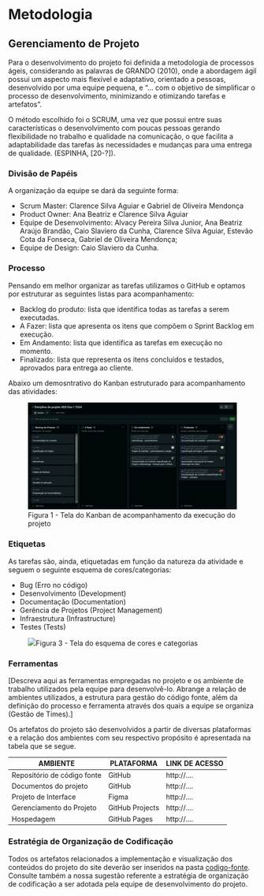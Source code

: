 
# Metodologia

## Gerenciamento de Projeto
Para o desenvolvimento do projeto foi definida a metodologia de processos ágeis, considerando as palavras de GRANDO (2010), onde a abordagem ágil possui um aspecto mais flexível e adaptativo, orientado a pessoas, desenvolvido por uma equipe pequena, e “... com o objetivo de simplificar o processo de desenvolvimento, minimizando e otimizando tarefas e artefatos”.  

O método escolhido foi o SCRUM, uma vez que possui entre suas características o desenvolvimento com poucas pessoas gerando flexibilidade no trabalho e qualidade na comunicação, o que facilita a adaptabilidade das tarefas às necessidades e mudanças para uma entrega de qualidade. (ESPINHA, [20-?]).


### Divisão de Papéis
A organização da equipe se dará da seguinte forma:
<ul>
  <li>Scrum Master: Clarence Silva Aguiar e Gabriel de Oliveira Mendonça</li>
  <li>Product Owner: Ana Beatriz e Clarence Silva Aguiar</li>
  <li>Equipe de Desenvolvimento: Alvacy Pereira Silva Junior, Ana Beatriz Araújo Brandão, Caio Slaviero da Cunha, Clarence Silva Aguiar, Estevão Cota da Fonseca, Gabriel de Oliveira Mendonça;</li>
  <li>Equipe de Design: Caio Slaviero da Cunha.</li>
</ul>

### Processo

Pensando em melhor organizar as tarefas utilizamos o GitHub e optamos por estruturar as seguintes listas para acompanhamento:

- Backlog do produto: lista que identifica todas as tarefas a serem executadas.
- A Fazer: lista que apresenta os itens que compõem o Sprint Backlog em execução.
- Em Andamento: lista que identifica as tarefas em execução no momento.
- Finalizado: lista que representa os itens concluídos e testados, aprovados para entrega ao cliente.

Abaixo um demosntrativo do Kanban estruturado para acompanhamento das atividades:

<figure> 
  <img src="documentos/img/kanban_projeto_ads.jpeg"
    <figcaption>Figura 1 - Tela do Kanban de acompanhamento da execução do projeto</figcaption>
</figure> 

### Etiquetas
<p>As tarefas são, ainda, etiquetadas em função da natureza da atividade e seguem o seguinte esquema de cores/categorias:</p>

<ul>
  <li>Bug (Erro no código)</li>
  <li>Desenvolvimento (Development)</li>
  <li>Documentação (Documentation)</li>
  <li>Gerência de Projetos (Project Management)</li>
  <li>Infraestrutura (Infrastructure)</li>
  <li>Testes (Tests)</li>
</ul>

<figure> 
  <img src="https://user-images.githubusercontent.com/100447878/164068979-9eed46e1-9b44-461e-ab88-c2388e6767a1.png"
    <figcaption>Figura 3 - Tela do esquema de cores e categorias</figcaption>
</figure> 
  
### Ferramentas

[Descreva aqui as ferramentas empregadas no projeto e os ambiente de trabalho utilizados pela  equipe para desenvolvê-lo. Abrange a relação de ambientes utilizados, a estrutura para gestão do código fonte, além da definição do processo e ferramenta através dos quais a equipe se organiza (Gestão de Times).]

Os artefatos do projeto são desenvolvidos a partir de diversas plataformas e a relação dos ambientes com seu respectivo propósito é apresentada na tabela que se segue.

| AMBIENTE                            | PLATAFORMA                         | LINK DE ACESSO                         |
|-------------------------------------|------------------------------------|----------------------------------------|
| Repositório de código fonte         | GitHub                             | http://....                            |
| Documentos do projeto               | GitHub                             | http://....                            |
| Projeto de Interface                | Figma                              | http://....                            |
| Gerenciamento do Projeto            | GitHub Projects                    | http://....                            |
| Hospedagem                          | GitHub Pages                       | http://....                            |


### Estratégia de Organização de Codificação 

Todos os artefatos relacionados a implementação e visualização dos conteúdos do projeto do site deverão ser inseridos na pasta [codigo-fonte](http://https://github.com/ICEI-PUC-Minas-PMV-ADS/WebApplicationProject-Template-v2/tree/main/codigo-fonte). Consulte também a nossa sugestão referente a estratégia de organização de codificação a ser adotada pela equipe de desenvolvimento do projeto.
